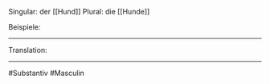 Singular: der [[Hund]]
Plural: die [[Hunde]]


Beispiele:

---
Translation:


---

#Substantiv #Masculin 
